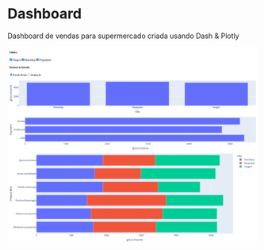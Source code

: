 # Dashboard 
Dashboard de vendas para supermercado criada usando Dash &amp; Plotly  

![Dashboard de Vendas](https://github.com/davideduardotech/supermarket-dashboard-de-vendas/blob/main/supermarket.png)